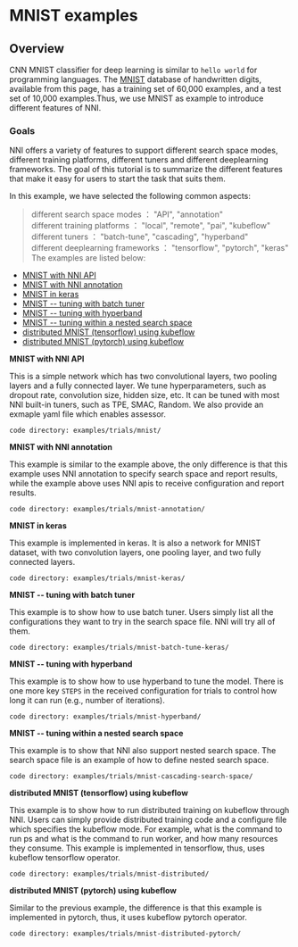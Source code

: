 # MNIST examples

## Overview
CNN MNIST classifier for deep learning is similar to `hello world` for programming languages. The [MNIST](http://yann.lecun.com/exdb/mnist/) database of handwritten digits, available from this page, has a training set of 60,000 examples, and a test set of 10,000 examples.Thus, we use MNIST as example to introduce different features of NNI.
### **Goals**

NNI offers a variety of features to support different search space modes, different training platforms, different tuners and different deeplearning frameworks. The goal of this tutorial is to summarize the different features that make it easy for users to start the task that suits them.

In this example, we have selected the following common aspects:

> different search space modes ： "API", "annotation" <br>
> different training platforms ： "local", "remote", "pai", "kubeflow" <br>
> different tuners ： "batch-tune", "cascading", "hyperband" <br>
> different deeplearning frameworks ： "tensorflow", "pytorch", "keras" 
 The examples are listed below:

 - [MNIST with NNI API](#mnist)
 - [MNIST with NNI annotation](#mnist-annotation)
 - [MNIST in keras](#mnist-keras)
 - [MNIST -- tuning with batch tuner](#mnist-batch)
 - [MNIST -- tuning with hyperband](#mnist-hyperband)
 - [MNIST -- tuning within a nested search space](#mnist-nested)
 - [distributed MNIST (tensorflow) using kubeflow](#mnist-kubeflow-tf)
 - [distributed MNIST (pytorch) using kubeflow](#mnist-kubeflow-pytorch)

<a name="mnist"></a>
**MNIST with NNI API**

This is a simple network which has two convolutional layers, two pooling layers and a fully connected layer. We tune hyperparameters, such as dropout rate, convolution size, hidden size, etc. It can be tuned with most NNI built-in tuners, such as TPE, SMAC, Random. We also provide an exmaple yaml file which enables assessor.

`code directory: examples/trials/mnist/`

<a name="mnist-annotation"></a>
**MNIST with NNI annotation**

This example is similar to the example above, the only difference is that this example uses NNI annotation to specify search space and report results, while the example above uses NNI apis to receive configuration and report results.

`code directory: examples/trials/mnist-annotation/`

<a name="mnist-keras"></a>
**MNIST in keras**

This example is implemented in keras. It is also a network for MNIST dataset, with two convolution layers, one pooling layer, and two fully connected layers.

`code directory: examples/trials/mnist-keras/`

<a name="mnist-batch"></a>
**MNIST -- tuning with batch tuner**

This example is to show how to use batch tuner. Users simply list all the configurations they want to try in the search space file. NNI will try all of them.

`code directory: examples/trials/mnist-batch-tune-keras/`

<a name="mnist-hyperband"></a>
**MNIST -- tuning with hyperband**

This example is to show how to use hyperband to tune the model. There is one more key `STEPS` in the received configuration for trials to control how long it can run (e.g., number of iterations).

`code directory: examples/trials/mnist-hyperband/`

<a name="mnist-nested"></a>
**MNIST -- tuning within a nested search space**

This example is to show that NNI also support nested search space. The search space file is an example of how to define nested search space.

`code directory: examples/trials/mnist-cascading-search-space/`

<a name="mnist-kubeflow-tf"></a>
**distributed MNIST (tensorflow) using kubeflow**

This example is to show how to run distributed training on kubeflow through NNI. Users can simply provide distributed training code and a configure file which specifies the kubeflow mode. For example, what is the command to run ps and what is the command to run worker, and how many resources they consume. This example is implemented in tensorflow, thus, uses kubeflow tensorflow operator.

`code directory: examples/trials/mnist-distributed/`

<a name="mnist-kubeflow-pytorch"></a>
**distributed MNIST (pytorch) using kubeflow**

Similar to the previous example, the difference is that this example is implemented in pytorch, thus, it uses kubeflow pytorch operator.

`code directory: examples/trials/mnist-distributed-pytorch/`

